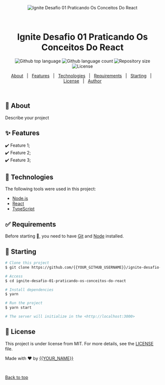 <div align="center" id="top"> 
  <img src="./.github/app.gif" alt="Ignite Desafio 01 Praticando Os Conceitos Do React" />

  &#xa0;

  <!-- <a href="https://ignitedesafio01praticandoosconceitosdoreact.netlify.app">Demo</a> -->
</div>

<h1 align="center">Ignite Desafio 01 Praticando Os Conceitos Do React</h1>

<p align="center">
  <img alt="Github top language" src="https://img.shields.io/github/languages/top/{{YOUR_GITHUB_USERNAME}}/ignite-desafio-01-praticando-os-conceitos-do-react?color=56BEB8">

  <img alt="Github language count" src="https://img.shields.io/github/languages/count/{{YOUR_GITHUB_USERNAME}}/ignite-desafio-01-praticando-os-conceitos-do-react?color=56BEB8">

  <img alt="Repository size" src="https://img.shields.io/github/repo-size/{{YOUR_GITHUB_USERNAME}}/ignite-desafio-01-praticando-os-conceitos-do-react?color=56BEB8">

  <img alt="License" src="https://img.shields.io/github/license/{{YOUR_GITHUB_USERNAME}}/ignite-desafio-01-praticando-os-conceitos-do-react?color=56BEB8">

  <!-- <img alt="Github issues" src="https://img.shields.io/github/issues/{{YOUR_GITHUB_USERNAME}}/ignite-desafio-01-praticando-os-conceitos-do-react?color=56BEB8" /> -->

  <!-- <img alt="Github forks" src="https://img.shields.io/github/forks/{{YOUR_GITHUB_USERNAME}}/ignite-desafio-01-praticando-os-conceitos-do-react?color=56BEB8" /> -->

  <!-- <img alt="Github stars" src="https://img.shields.io/github/stars/{{YOUR_GITHUB_USERNAME}}/ignite-desafio-01-praticando-os-conceitos-do-react?color=56BEB8" /> -->
</p>

<!-- Status -->

<!-- <h4 align="center"> 
	🚧  Ignite Desafio 01 Praticando Os Conceitos Do React 🚀 Under construction...  🚧
</h4> 

<hr> -->

<p align="center">
  <a href="#dart-about">About</a> &#xa0; | &#xa0; 
  <a href="#sparkles-features">Features</a> &#xa0; | &#xa0;
  <a href="#rocket-technologies">Technologies</a> &#xa0; | &#xa0;
  <a href="#white_check_mark-requirements">Requirements</a> &#xa0; | &#xa0;
  <a href="#checkered_flag-starting">Starting</a> &#xa0; | &#xa0;
  <a href="#memo-license">License</a> &#xa0; | &#xa0;
  <a href="https://github.com/{{YOUR_GITHUB_USERNAME}}" target="_blank">Author</a>
</p>

<br>

## :dart: About ##

Describe your project

## :sparkles: Features ##

:heavy_check_mark: Feature 1;\
:heavy_check_mark: Feature 2;\
:heavy_check_mark: Feature 3;

## :rocket: Technologies ##

The following tools were used in this project:

- [Node.js](https://nodejs.org/en/)
- [React](https://pt-br.reactjs.org/)
- [TypeScript](https://www.typescriptlang.org/)


## :white_check_mark: Requirements ##

Before starting :checkered_flag:, you need to have [Git](https://git-scm.com) and [Node](https://nodejs.org/en/) installed.

## :checkered_flag: Starting ##

```bash
# Clone this project
$ git clone https://github.com/{{YOUR_GITHUB_USERNAME}}/ignite-desafio-01-praticando-os-conceitos-do-react

# Access
$ cd ignite-desafio-01-praticando-os-conceitos-do-react

# Install dependencies
$ yarn

# Run the project
$ yarn start

# The server will initialize in the <http://localhost:3000>
```

## :memo: License ##

This project is under license from MIT. For more details, see the [LICENSE](LICENSE.md) file.


Made with :heart: by <a href="https://github.com/{{YOUR_GITHUB_USERNAME}}" target="_blank">{{YOUR_NAME}}</a>

&#xa0;

<a href="#top">Back to top</a>
